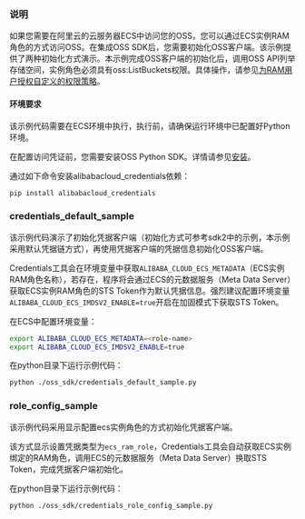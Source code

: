 ### 说明
如果您需要在阿里云的云服务器ECS中访问您的OSS，您可以通过ECS实例RAM角色的方式访问OSS。在集成OSS SDK后，您需要初始化OSS客户端。该示例提供了两种初始化方式演示。本示例完成OSS客户端的初始化后，调用OSS API列举存储空间，实例角色必须具有oss:ListBuckets权限。具体操作，请参见[为RAM用户授权自定义的权限策略](https://help.aliyun.com/zh/oss/user-guide/common-examples-of-ram-policies#section-ucu-jv0-zip)。

#### 环境要求
该示例代码需要在ECS环境中执行，执行前，请确保运行环境中已配置好Python环境。

在配置访问凭证前，您需要安装OSS Python SDK。详情请参见[安装](https://help.aliyun.com/zh/oss/developer-reference/installation-14)。

通过如下命令安装alibabacloud_credentials依赖：
```bash
pip install alibabacloud_credentials
```

### credentials_default_sample
该示例代码演示了初始化凭据客户端（初始化方式可参考sdk2中的示例，本示例采用默认凭据链方式），再使用凭据客户端的凭据信息初始化OSS客户端。

Credentials工具会在环境变量中获取`ALIBABA_CLOUD_ECS_METADATA`（ECS实例RAM角色名称），若存在，程序将会通过ECS的元数据服务（Meta Data Server）获取ECS实例RAM角色的STS Token作为默认凭据信息。强烈建议配置环境变量`ALIBABA_CLOUD_ECS_IMDSV2_ENABLE=true`开启在加固模式下获取STS Token。

在ECS中配置环境变量：
```bash
export ALIBABA_CLOUD_ECS_METADATA=<role-name>
export ALIBABA_CLOUD_ECS_IMDSV2_ENABLE=true
```
在python目录下运行示例代码：
```bash
python ./oss_sdk/credentials_default_sample.py
```

### role_config_sample
该示例代码采用显示配置ecs实例角色的方式初始化凭据客户端。

该方式显示设置凭据类型为`ecs_ram_role`，Credentials工具会自动获取ECS实例绑定的RAM角色，调用ECS的元数据服务（Meta Data Server）换取STS Token，完成凭据客户端初始化。

在python目录下运行示例代码：
```bash
python ./oss_sdk/credentials_role_config_sample.py
```
